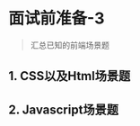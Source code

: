 # 面试前准备-3
<ClientOnly>
  <Valine></Valine>
</ClientOnly>

> 汇总已知的前端场景题

## 1. CSS以及Html场景题

## 2. Javascript场景题



